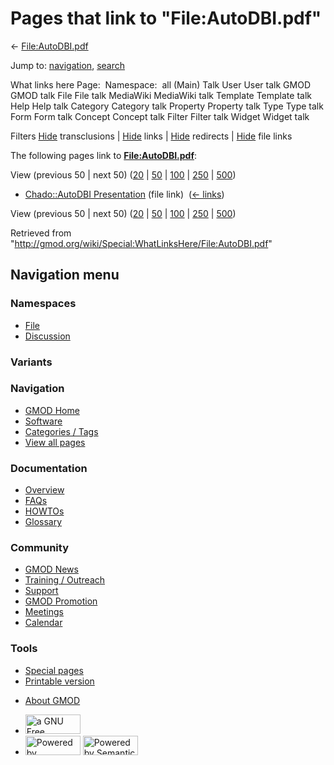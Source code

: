 <div id="mw-page-base" class="noprint">

</div>

<div id="mw-head-base" class="noprint">

</div>

<div id="content" class="mw-body" role="main">

<span id="top"></span>

<div id="mw-js-message" style="display:none;">

</div>



# <span dir="auto">Pages that link to "File:AutoDBI.pdf"</span>

<div id="bodyContent">

<div id="contentSub">

← [File:AutoDBI.pdf](/wiki/File:AutoDBI.pdf "File:AutoDBI.pdf")

</div>

<div id="jump-to-nav" class="mw-jump">

Jump to: [navigation](#mw-navigation), [search](#p-search)

</div>

<div id="mw-content-text">

What links here Page:  Namespace:  all (Main) Talk User User talk GMOD
GMOD talk File File talk MediaWiki MediaWiki talk Template Template talk
Help Help talk Category Category talk Property Property talk Type Type
talk Form Form talk Concept Concept talk Filter Filter talk Widget
Widget talk

Filters
[Hide](/mediawiki/index.php?title=Special:WhatLinksHere/File:AutoDBI.pdf&hidetrans=1 "Special:WhatLinksHere/File:AutoDBI.pdf")
transclusions \|
[Hide](/mediawiki/index.php?title=Special:WhatLinksHere/File:AutoDBI.pdf&hidelinks=1 "Special:WhatLinksHere/File:AutoDBI.pdf")
links \|
[Hide](/mediawiki/index.php?title=Special:WhatLinksHere/File:AutoDBI.pdf&hideredirs=1 "Special:WhatLinksHere/File:AutoDBI.pdf")
redirects \|
[Hide](/mediawiki/index.php?title=Special:WhatLinksHere/File:AutoDBI.pdf&hideimages=1 "Special:WhatLinksHere/File:AutoDBI.pdf")
file links

The following pages link to
**[File:AutoDBI.pdf](/wiki/File:AutoDBI.pdf "File:AutoDBI.pdf")**:

View (previous 50 \| next 50)
([20](/mediawiki/index.php?title=Special:WhatLinksHere/File:AutoDBI.pdf&limit=20 "Special:WhatLinksHere/File:AutoDBI.pdf")
\|
[50](/mediawiki/index.php?title=Special:WhatLinksHere/File:AutoDBI.pdf&limit=50 "Special:WhatLinksHere/File:AutoDBI.pdf")
\|
[100](/mediawiki/index.php?title=Special:WhatLinksHere/File:AutoDBI.pdf&limit=100 "Special:WhatLinksHere/File:AutoDBI.pdf")
\|
[250](/mediawiki/index.php?title=Special:WhatLinksHere/File:AutoDBI.pdf&limit=250 "Special:WhatLinksHere/File:AutoDBI.pdf")
\|
[500](/mediawiki/index.php?title=Special:WhatLinksHere/File:AutoDBI.pdf&limit=500 "Special:WhatLinksHere/File:AutoDBI.pdf"))

- [Chado::AutoDBI
  Presentation](/wiki/Chado::AutoDBI_Presentation "Chado::AutoDBI Presentation")
  (file link) ‎ <span class="mw-whatlinkshere-tools">([←
  links](/mediawiki/index.php?title=Special:WhatLinksHere&target=Chado%3A%3AAutoDBI+Presentation "Special:WhatLinksHere"))</span>

View (previous 50 \| next 50)
([20](/mediawiki/index.php?title=Special:WhatLinksHere/File:AutoDBI.pdf&limit=20 "Special:WhatLinksHere/File:AutoDBI.pdf")
\|
[50](/mediawiki/index.php?title=Special:WhatLinksHere/File:AutoDBI.pdf&limit=50 "Special:WhatLinksHere/File:AutoDBI.pdf")
\|
[100](/mediawiki/index.php?title=Special:WhatLinksHere/File:AutoDBI.pdf&limit=100 "Special:WhatLinksHere/File:AutoDBI.pdf")
\|
[250](/mediawiki/index.php?title=Special:WhatLinksHere/File:AutoDBI.pdf&limit=250 "Special:WhatLinksHere/File:AutoDBI.pdf")
\|
[500](/mediawiki/index.php?title=Special:WhatLinksHere/File:AutoDBI.pdf&limit=500 "Special:WhatLinksHere/File:AutoDBI.pdf"))

</div>

<div class="printfooter">

Retrieved from
"<http://gmod.org/wiki/Special:WhatLinksHere/File:AutoDBI.pdf>"

</div>

<div id="catlinks" class="catlinks catlinks-allhidden">

</div>

<div class="visualClear">

</div>

</div>

</div>

<div id="mw-navigation">

## Navigation menu

<div id="mw-head">



<div id="left-navigation">

<div id="p-namespaces" class="vectorTabs" role="navigation"
aria-labelledby="p-namespaces-label">

### Namespaces

- <span id="ca-nstab-image"><a href="/wiki/File:AutoDBI.pdf" accesskey="c"
  title="View the file page [c]">File</a></span>
- <span id="ca-talk"><a
  href="/mediawiki/index.php?title=File_talk:AutoDBI.pdf&amp;action=edit&amp;redlink=1"
  accesskey="t"
  title="Discussion about the content page [t]">Discussion</a></span>

</div>

<div id="p-variants" class="vectorMenu emptyPortlet" role="navigation"
aria-labelledby="p-variants-label">

### 

### Variants[](#)

<div class="menu">

</div>

</div>

</div>

<div id="right-navigation">





</div>



</div>

</div>

</div>

<div id="mw-panel">

<div id="p-logo" role="banner">

<a href="/wiki/Main_Page"
style="background-image: url(http://gmod.org/images/GMOD-cogs.png);"
title="Visit the main page"></a>

</div>

<div id="p-Navigation" class="portal" role="navigation"
aria-labelledby="p-Navigation-label">

### Navigation

<div class="body">

- <span id="n-GMOD-Home">[GMOD Home](/wiki/Main_Page)</span>
- <span id="n-Software">[Software](/wiki/GMOD_Components)</span>
- <span id="n-Categories-.2F-Tags">[Categories /
  Tags](/wiki/Categories)</span>
- <span id="n-View-all-pages">[View all
  pages](/wiki/Special:AllPages)</span>

</div>

</div>

<div id="p-Documentation" class="portal" role="navigation"
aria-labelledby="p-Documentation-label">

### Documentation

<div class="body">

- <span id="n-Overview">[Overview](/wiki/Overview)</span>
- <span id="n-FAQs">[FAQs](/wiki/Category:FAQ)</span>
- <span id="n-HOWTOs">[HOWTOs](/wiki/Category:HOWTO)</span>
- <span id="n-Glossary">[Glossary](/wiki/Glossary)</span>

</div>

</div>

<div id="p-Community" class="portal" role="navigation"
aria-labelledby="p-Community-label">

### Community

<div class="body">

- <span id="n-GMOD-News">[GMOD News](/wiki/GMOD_News)</span>
- <span id="n-Training-.2F-Outreach">[Training /
  Outreach](/wiki/Training_and_Outreach)</span>
- <span id="n-Support">[Support](/wiki/Support)</span>
- <span id="n-GMOD-Promotion">[GMOD
  Promotion](/wiki/GMOD_Promotion)</span>
- <span id="n-Meetings">[Meetings](/wiki/Meetings)</span>
- <span id="n-Calendar">[Calendar](/wiki/Calendar)</span>

</div>

</div>

<div id="p-tb" class="portal" role="navigation"
aria-labelledby="p-tb-label">

### Tools

<div class="body">

- <span id="t-specialpages"><a href="/wiki/Special:SpecialPages" accesskey="q"
  title="A list of all special pages [q]">Special pages</a></span>
- <span id="t-print"><a
  href="/mediawiki/index.php?title=Special:WhatLinksHere/File:AutoDBI.pdf&amp;printable=yes"
  rel="alternate" accesskey="p"
  title="Printable version of this page [p]">Printable version</a></span>

</div>

</div>

</div>

</div>

<div id="footer" role="contentinfo">

- <span id="footer-places-about">[About
  GMOD](/wiki/GMOD:About "GMOD:About")</span>

<!-- -->

- <span id="footer-copyrightico">[<img src="http://www.gnu.org/graphics/gfdl-logo-small.png" width="88"
  height="31" alt="a GNU Free Documentation License" />](http://www.gnu.org/licenses/fdl-1.3.html)</span>
- <span id="footer-poweredbyico">[<img src="/mediawiki/skins/common/images/poweredby_mediawiki_88x31.png"
  width="88" height="31" alt="Powered by MediaWiki" />](//www.mediawiki.org/)
  [<img
  src="/mediawiki/extensions/SemanticMediaWiki/includes/../resources/images/smw_button.png"
  width="88" height="31" alt="Powered by Semantic MediaWiki" />](https://www.semantic-mediawiki.org/wiki/Semantic_MediaWiki)</span>

<div style="clear:both">

</div>

</div>
